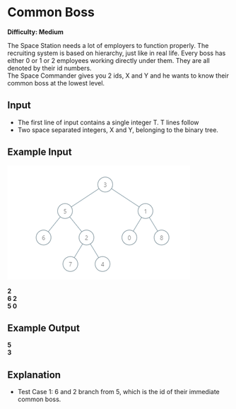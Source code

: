 # Common Boss

**Difficulty: Medium**

The Space Station needs a lot of employers to function properly. The recruiting system is based on hierarchy, just like in real life. Every boss has either 0 or 1 or 2 employees working directly under them. They are all denoted by their id numbers. <br/>
The Space Commander gives you 2 ids, X and Y and he wants to know their common boss at the lowest level.

## Input

- The first line of input contains a single integer T. T lines follow
- Two space separated integers, X and Y, belonging to the binary tree.

## Example Input

![btree](../../images/btree4.PNG)

**2** <br/>
**6 2** <br/>
**5 0**

## Example Output

**5** <br/>
**3**

## Explanation

- Test Case 1: 6 and 2 branch from 5, which is the id of their immediate common boss.
